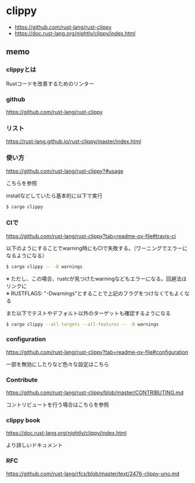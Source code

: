 # clippy

- https://github.com/rust-lang/rust-clippy
- https://doc.rust-lang.org/nightly/clippy/index.html

## memo

### clippyとは

Rustコードを改善するためのリンター

### github

https://github.com/rust-lang/rust-clippy

### リスト

https://rust-lang.github.io/rust-clippy/master/index.html

### 使い方

https://github.com/rust-lang/rust-clippy?#usage

こちらを参照

installなどしていたら基本的に以下で実行

```sh
$ cargo clippy
```

### CIで

https://github.com/rust-lang/rust-clippy?tab=readme-ov-file#travis-ci

以下のようにすることでwarning時にもCIで失敗する。（ワーニングでエラーになるようになる）

```sh
$ cargo clippy -- -D warnings
```

※ ただし、この場合、rustcが見つけたwarningなどもエラーになる。回避法はリンクに  
※ RUSTFLAGS: "-Dwarnings"とすることで上記のフラグをつけなくてもよくなる

また以下でテストやデフォルト以外のターゲットも確認するようになる

```sh
$ cargo clippy --all-targets --all-features -- -D warnings
```

### configuration

https://github.com/rust-lang/rust-clippy?tab=readme-ov-file#configuration

一部を無効にしたりなど色々な設定はこちら

### Contribute

https://github.com/rust-lang/rust-clippy/blob/master/CONTRIBUTING.md

コントリビュートを行う場合はこちらを参照

### clippy book

https://doc.rust-lang.org/nightly/clippy/index.html

より詳しいドキュメント

### RFC

https://github.com/rust-lang/rfcs/blob/master/text/2476-clippy-uno.md

